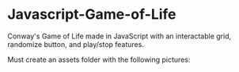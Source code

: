 # Javascript-Game-of-Life
Conway's Game of Life made in JavaScript with an interactable grid, randomize button, and play/stop features.

Must create an assets folder with the following pictures: 
